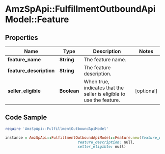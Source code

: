 # AmzSpApi::FulfillmentOutboundApiModel::Feature

## Properties

Name | Type | Description | Notes
------------ | ------------- | ------------- | -------------
**feature_name** | **String** | The feature name. | 
**feature_description** | **String** | The feature description. | 
**seller_eligible** | **Boolean** | When true, indicates that the seller is eligible to use the feature. | [optional] 

## Code Sample

```ruby
require 'AmzSpApi::FulfillmentOutboundApiModel'

instance = AmzSpApi::FulfillmentOutboundApiModel::Feature.new(feature_name: null,
                                 feature_description: null,
                                 seller_eligible: null)
```


